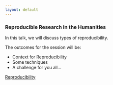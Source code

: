 ```yaml
---
layout: default
---
```


### Reproducible Research in the Humanities

In this talk, we will discuss types of reproducibility. 

The outcomes for the session will be:
* Context for Reproducibility
* Some techniques
* A challenge for you all…


[Reproducibility](you.md)

